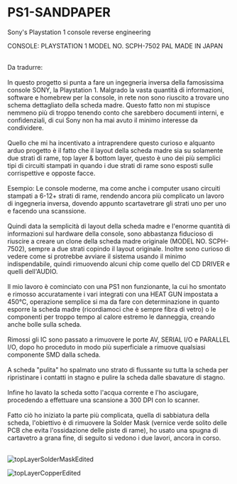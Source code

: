 # PS1-SANDPAPER
Sony's Playstation 1 console reverse engineering

CONSOLE: PLAYSTATION 1
MODEL NO. SCPH-7502  PAL
MADE IN JAPAN

<br>
Da tradurre:
<br>
<br>
In questo progetto si punta a fare un ingegneria inversa della famosissima console SONY, la Playstation 1.
Malgrado la vasta quantità di informazioni, software e homebrew per la console, in rete non sono riuscito a trovare uno schema dettagliato della scheda madre.
Questo fatto non mi stupisce nemmeno più di troppo tenendo conto che sarebbero documenti interni, e confidenziali, di cui Sony non ha mai avuto il minimo interesse da condividere.
<br><br>
Quello che mi ha incentivato a intraprendere questo curioso e alquanto arduo progetto è il fatto che il layout della scheda madre sia su solamente due strati di rame, top layer & bottom layer, questo è uno dei più semplici tipi di circuiti stampati in quando i due strati di rame sono esposti sulle corrispettive e opposte facce. 
<br><br>
Esempio: Le console moderne, ma come anche i computer usano circuiti stampati a 6-12+ strati di rame, rendendo ancora più complicato un lavoro di ingegneria inversa, dovendo appunto scartavetrare gli strati uno per uno e facendo una scanssione.
<br><br>
Quindi data la semplicità di layout della scheda madre e l'enorme quantità di informazioni sul hardware della console, sono abbastanza fiducioso di riuscire a creare un clone della scheda madre originale (MODEL NO. SCPH-7502), sempre a due strati copindo il layout originale. Inoltre sono curioso di vedere come si protrebbe avviare il sistema usando il minimo indispendabile, quindi rimuovendo alcuni chip come quello del CD DRIVER e quelli dell'AUDIO.
<br><br>
Il mio lavoro è cominciato con una PS1 non funzionante, la cui ho smontato e rimosso accuratamente i vari integrati con una HEAT GUN impostata a 450°C, operazione semplice si ma da fare con determinazione in quanto esporre la scheda madre (ricordiamoci che è sempre fibra di vetro) o le componenti per troppo tempo al calore estremo le danneggia, creando anche bolle sulla scheda.
<br><br>
Rimossi gli IC sono passato a rimuovere le porte AV, SERIAL I/O e PARALLEL I/O, dopo ho proceduto in modo più superficiale a rimuove qualsiasi componente SMD dalla scheda.
<br><br>
A scheda "pulita" ho spalmato uno strato di flussante su tutta la scheda per ripristinare i contatti in stagno e pulire la scheda dalle sbavature di stagno.
<br><br>
Infine ho lavato la scheda sotto l'acqua corrente e l'ho asciugare, procedendo a effettuare una scansione a 300 DPI con lo scanner.
<br><br>
Fatto ciò ho iniziato la parte più complicata, quella di sabbiatura della scheda, l'obiettivo è di rimuovere la Solder Mask (vernice verde solito delle PCB che evita l'ossidazione delle piste di rame), ho usato una spugna di cartavetro a grana fine, di seguito si vedono i due lavori, ancora in corso.
<br><br>

![topLayerSolderMaskEdited](https://github.com/Lawrence090823/PS1-SANDSTORM/assets/163355889/4cb0356b-e455-4b37-90b1-d621e80ffa62)

![topLayerCopperEdited](https://github.com/Lawrence090823/PS1-SANDSTORM/assets/163355889/e02c0fe5-1a67-4c00-b6d9-0142c7aefc99)

